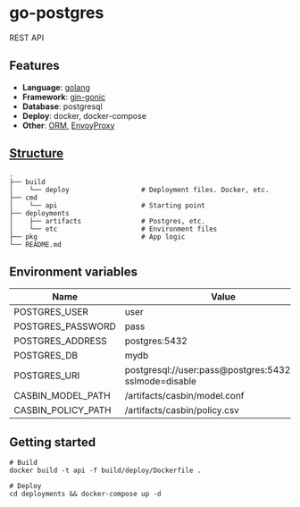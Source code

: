 # go-postgres
REST API

## Features
- **Language**: [golang](https://golang.org/doc/install#install)
- **Framework**: [gin-gonic](https://github.com/gin-gonic/gin)
- **Database**: postgresql
- **Deploy**: docker, docker-compose
- **Other**: [ORM](https://github.com/jinzhu/gorm), [EnvoyProxy](https://www.envoyproxy.io/)

## [Structure](https://github.com/golang-standards/project-layout)
```
.
├── build
│    └── deploy                  # Deployment files. Docker, etc.
├── cmd                          
│    └── api                     # Starting point
├── deployments
│    ├── artifacts               # Postgres, etc.
│    └── etc                     # Environment files
├── pkg                          # App logic
└── README.md
```

## Environment variables
Name | Value
------------ | -------------
POSTGRES_USER|user
POSTGRES_PASSWORD|pass
POSTGRES_ADDRESS|postgres:5432
POSTGRES_DB|mydb
POSTGRES_URI|postgresql://user:pass@postgres:5432/mydb?sslmode=disable
CASBIN_MODEL_PATH|/artifacts/casbin/model.conf
CASBIN_POLICY_PATH|/artifacts/casbin/policy.csv

## Getting started
```shell script
# Build
docker build -t api -f build/deploy/Dockerfile .

# Deploy
cd deployments && docker-compose up -d
```

